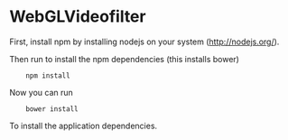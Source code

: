 WebGLVideofilter
================
First, install npm by installing nodejs on your system (http://nodejs.org/).

Then run to install the npm dependencies (this installs bower)

        npm install
        
        
Now you can run 

        bower install
        
To install the application dependencies.